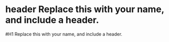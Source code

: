 # <h1> header Replace this with your name, and include a header.
#H1 Replace this with your name, and include a header.
